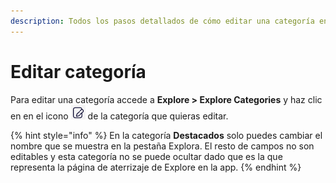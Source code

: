 ```yaml
---
description: Todos los pasos detallados de cómo editar una categoría en Explore CMS
---
```


# Editar categoría

Para editar una categoría accede a **Explore &gt; Explore Categories** y haz clic en en el icono ![](../.gitbook/assets/icono-editar_categoria.png) de la categoría que quieras editar.

{% hint style="info" %}
En la categoría **Destacados** solo puedes cambiar el nombre que se muestra en la pestaña Explora. El resto de campos no son editables y esta categoría no se puede ocultar dado que es la que representa la página de aterrizaje de Explore en la app.
{% endhint %}



